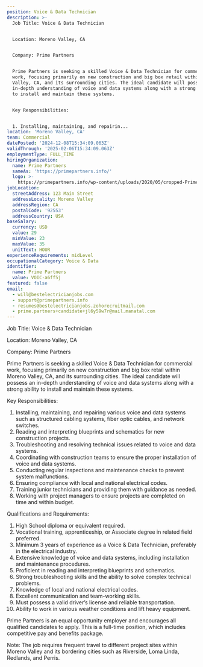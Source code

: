 ```yaml
---
position: Voice & Data Technician
description: >-
  Job Title: Voice & Data Technician


  Location: Moreno Valley, CA


  Company: Prime Partners


  Prime Partners is seeking a skilled Voice & Data Technician for commercial
  work, focusing primarily on new construction and big box retail within Moreno
  Valley, CA, and its surrounding cities. The ideal candidate will possess an
  in-depth understanding of voice and data systems along with a strong ability
  to install and maintain these systems. 


  Key Responsibilities:


  1. Installing, maintaining, and repairin...
location: 'Moreno Valley, CA'
team: Commercial
datePosted: '2024-12-08T15:34:09.063Z'
validThrough: '2025-02-06T15:34:09.063Z'
employmentType: FULL_TIME
hiringOrganization:
  name: Prime Partners
  sameAs: 'https://primepartners.info/'
  logo: >-
    https://primepartners.info/wp-content/uploads/2020/05/cropped-Prime-Partners-Logo-NO-BG-1-1.png
jobLocation:
  streetAddress: 123 Main Street
  addressLocality: Moreno Valley
  addressRegion: CA
  postalCode: '92553'
  addressCountry: USA
baseSalary:
  currency: USD
  value: 29
  minValue: 23
  maxValue: 35
  unitText: HOUR
experienceRequirements: midLevel
occupationalCategory: Voice & Data
identifier:
  name: Prime Partners
  value: VOIC-a6ff5j
featured: false
email:
  - will@bestelectricianjobs.com
  - support@primepartners.info
  - resumes@bestelectricianjobs.zohorecruitmail.com
  - prime.partners+candidate+jl6y59w7r@mail.manatal.com
---
```




Job Title: Voice & Data Technician

Location: Moreno Valley, CA

Company: Prime Partners

Prime Partners is seeking a skilled Voice & Data Technician for commercial work, focusing primarily on new construction and big box retail within Moreno Valley, CA, and its surrounding cities. The ideal candidate will possess an in-depth understanding of voice and data systems along with a strong ability to install and maintain these systems. 

Key Responsibilities:

1. Installing, maintaining, and repairing various voice and data systems such as structured cabling systems, fiber optic cables, and network switches.
2. Reading and interpreting blueprints and schematics for new construction projects.
3. Troubleshooting and resolving technical issues related to voice and data systems.
4. Coordinating with construction teams to ensure the proper installation of voice and data systems.
5. Conducting regular inspections and maintenance checks to prevent system malfunctions.
6. Ensuring compliance with local and national electrical codes.
7. Training junior technicians and providing them with guidance as needed.
8. Working with project managers to ensure projects are completed on time and within budget.

Qualifications and Requirements:

1. High School diploma or equivalent required. 
2. Vocational training, apprenticeship, or Associate degree in related field preferred.
3. Minimum 3 years of experience as a Voice & Data Technician, preferably in the electrical industry.
4. Extensive knowledge of voice and data systems, including installation and maintenance procedures.
5. Proficient in reading and interpreting blueprints and schematics.
6. Strong troubleshooting skills and the ability to solve complex technical problems.
7. Knowledge of local and national electrical codes.
8. Excellent communication and team-working skills.
9. Must possess a valid driver’s license and reliable transportation.
10. Ability to work in various weather conditions and lift heavy equipment.

Prime Partners is an equal opportunity employer and encourages all qualified candidates to apply. This is a full-time position, which includes competitive pay and benefits package. 

Note: The job requires frequent travel to different project sites within Moreno Valley and its bordering cities such as Riverside, Loma Linda, Redlands, and Perris.